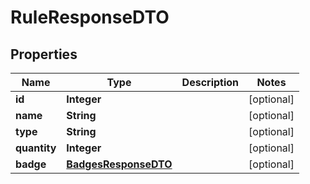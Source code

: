 
# RuleResponseDTO

## Properties
Name | Type | Description | Notes
------------ | ------------- | ------------- | -------------
**id** | **Integer** |  |  [optional]
**name** | **String** |  |  [optional]
**type** | **String** |  |  [optional]
**quantity** | **Integer** |  |  [optional]
**badge** | [**BadgesResponseDTO**](BadgesResponseDTO.md) |  |  [optional]



